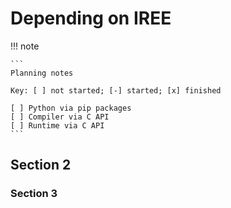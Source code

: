 # Depending on IREE

!!! note

    ```
    Planning notes

    Key: [ ] not started; [-] started; [x] finished

    [ ] Python via pip packages
    [ ] Compiler via C API
    [ ] Runtime via C API
    ```

## Section 2

### Section 3
